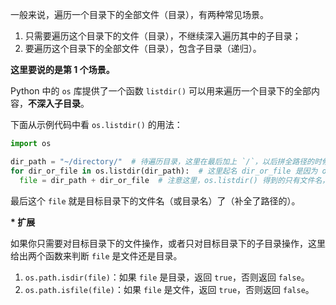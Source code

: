 
一般来说，遍历一个目录下的全部文件（目录），有两种常见场景。

1. 只需要遍历这个目录下的文件（目录），不继续深入遍历其中的子目录；
2. 要遍历这个目录下的全部文件（目录），包含子目录（递归）。



<!--more-->

**这里要说的是第 1 个场景。**

Python 中的 `os` 库提供了一个函数 `listdir()` 可以用来遍历一个目录下的全部内容，**不深入子目录**。

下面从示例代码中看 `os.listdir()` 的用法：

```python
import os

dir_path = "~/directory/"  # 待遍历目录，这里在最后加上 `/`，以后拼全路径的时候就可以不加了。
for dir_or_file in os.listdir(dir_path):  # 这里起名 dir_or_file 是因为 os.listdir() 返回的不仅有文件名，还有目录名
  file = dir_path + dir_or_file  # 注意这里，os.listdir() 得到的只有文件名，如果在后面要对文件操作，得补全路径
```

最后这个 `file` 就是目标目录下的文件名（或目录名）了（补全了路径的）。



**\* 扩展**

如果你只需要对目标目录下的文件操作，或者只对目标目录下的子目录操作，这里给出两个函数来判断 `file` 是文件还是目录。

1. `os.path.isdir(file)`：如果 `file` 是目录，返回 `true`，否则返回 `false`。
2. `os.path.isfile(file)`：如果 `file` 是文件，返回 `true`，否则返回 `false`。
